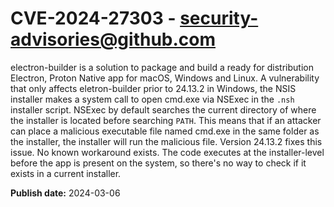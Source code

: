 # CVE-2024-27303 - security-advisories@github.com

electron-builder is a solution to package and build a ready for distribution Electron, Proton Native app for macOS, Windows and Linux. A vulnerability that only affects eletron-builder prior to 24.13.2 in Windows, the NSIS installer makes a system call to open cmd.exe via NSExec in the `.nsh` installer script. NSExec by default searches the current directory of where the installer is located before searching `PATH`. This means that if an attacker can place a malicious executable file named cmd.exe in the same folder as the installer, the installer will run the malicious file. Version 24.13.2 fixes this issue. No known workaround exists. The code executes at the installer-level before the app is present on the system, so there's no way to check if it exists in a current installer.

**Publish date:** 2024-03-06
